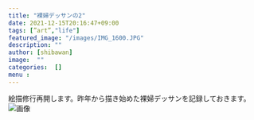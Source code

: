 ```yaml
---
title: "裸婦デッサンの2"
date: 2021-12-15T20:16:47+09:00
tags: [”art”,"life"]
featured_image: "/images/IMG_1600.JPG"
description: ""
author: [shibawan]
image:  ""
categories:  []
menu :
---
```

絵描修行再開します。昨年から描き始めた裸婦デッサンを記録しておきます。
![画像](/images/IMG_1600.JPG)
